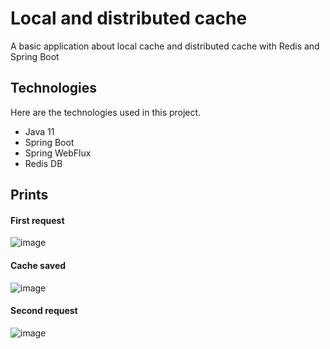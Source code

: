 # Local and distributed cache
A basic application about local cache and distributed cache with Redis and Spring Boot

## Technologies

Here are the technologies used in this project.
* Java 11
* Spring Boot
* Spring WebFlux
* Redis DB

## Prints
#### First request
![image](https://user-images.githubusercontent.com/86006066/177315722-3552f7e9-6e9d-45f6-b081-f48ee082a652.png)
#### Cache saved
![image](https://user-images.githubusercontent.com/86006066/177316019-620cc6e2-e520-418a-a18b-b25829a54f03.png)
#### Second request
![image](https://user-images.githubusercontent.com/86006066/177315788-0c4fd371-77d9-4760-a4c9-e6748731478d.png)
